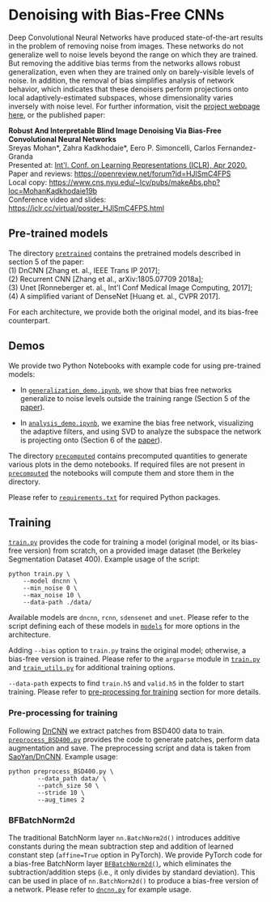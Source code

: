 # Denoising with Bias-Free CNNs

Deep Convolutional Neural Networks have produced state-of-the-art results in the problem of removing noise from images.
These networks do not generalize well to noise levels beyond the range on which they are trained. But removing the additive bias terms from the networks allows robust generalization, even when they are trained only on barely-visible levels of noise.  In addition, the removal of bias simplifies analysis of network behavior, which indicates that these denoisers perform projections onto local adaptively-estimated subspaces, whose dimensionality varies inversely with noise level.  For further information, visit the [project webpage here](https://labforcomputationalvision.github.io/bias_free_denoising/), or the published paper:

<b>Robust And Interpretable Blind Image Denoising Via Bias-Free Convolutional Neural Networks</b><br>
Sreyas Mohan*, Zahra Kadkhodaie*, Eero P. Simoncelli, Carlos Fernandez-Granda<br>
Presented at: <A HREF="http://iclr.cc">Int'l. Conf. on Learning Representations (ICLR), Apr 2020.</A><br>
Paper and reviews: https://openreview.net/forum?id=HJlSmC4FPS  <br>
Local copy: https://www.cns.nyu.edu/~lcv/pubs/makeAbs.php?loc=MohanKadkhodaie19b <br>
Conference video and slides: https://iclr.cc/virtual/poster_HJlSmC4FPS.html 

## Pre-trained models

The directory [`pretrained`](pretrained) contains the pretrained models described in section 5 of the paper:
<br>(1) DnCNN [Zhang et. al., IEEE Trans IP 2017];
<br>(2) Recurrent CNN [Zhang et al., arXiv:1805.07709 2018a];
<br>(3) Unet [Ronneberger et. al., Int'l Conf Medical Image Computing, 2017];
<br>(4) A simplified variant of DenseNet [Huang et. al., CVPR 2017].<br>

For each architecture, we provide both the original model, and its bias-free counterpart. 

## Demos

We provide two Python Notebooks with example code for using pre-trained models:

* In [`generalization_demo.ipynb`](generalization_demo.ipynb), we show that bias free networks generalize to noise levels outside the training range (Section 5 of the [paper](https://arxiv.org/pdf/1906.05478.pdf)).

* In [`analysis_demo.ipynb`](analysis_demo.ipynb), we examine the bias free network, visualizing the adaptive filters, and using SVD to analyze   the subspace the network is projecting onto (Section 6 of the [paper](https://arxiv.org/pdf/1906.05478.pdf)). 

The directory [`precomputed`](precomputed) contains precomputed quantities to generate various plots in the demo notebooks. If required files are not present in [`precomputed`](precomputed) the notebooks will compute them and store them in the directory. 

Please refer to [`requirements.txt`](requirements.txt) for required Python packages.

## Training

[`train.py`](train.py) provides the code for training a model (original model, or its bias-free version) from scratch, on a provided image dataset (the Berkeley Segmentation Dataset 400).
Example usage of the script:

```shell
python train.py \
	--model dncnn \
	--min_noise 0 \
	--max_noise 10 \
	--data-path ./data/
```

Available models are `dncnn`, `rcnn`, `sdensenet` and `unet`. Please refer to the script defining each of these models in [`models`](models) for more options in the architecture. 

Adding `--bias` option to `train.py` trains the original model; otherwise, a bias-free version is trained.  Please refer to the `argparse` module in [`train.py`](allcode/train.py) and [`train_utils.py`](utils/train_utils.py) for additional training options. 

`--data-path` expects to find `train.h5` and `valid.h5` in the folder to start training. Please refer to [pre-processing for training](#pre-processing-for-training) section for more details.

### Pre-processing for training

Following [DnCNN](https://arxiv.org/abs/1608.03981) we extract patches from BSD400 data to train. 
 [`preprocess_BSD400.py`](`allcode/scripts/preprocess_BSD400.py`) provides the code to generate patches, perform data augmentation and save. The preprocessing script and data is taken from [SaoYan/DnCNN](https://github.com/SaoYan/DnCNN-PyTorch). Example usage:

```shell
python preprocess_BSD400.py \
		--data_path data/ \
		--patch_size 50 \
		--stride 10 \
		--aug_times 2
```

### BFBatchNorm2d

The traditional BatchNorm layer `nn.BatchNorm2d()` introduces additive constants during the mean subtraction step and addition of learned constant step (`affine=True` option in PyTorch). We provide PyTorch code for a bias-free BatchNorm layer [`BFBatchNorm2d()`](models/BFBatchNorm2d.py), which eliminates the subtraction/addition steps (i.e., it only divides by standard deviation).  This
  can be used in place of `nn.BatchNorm2d()` to produce a bias-free version of a network. Please refer to [`dncnn.py`](models/dncnn.py) for example usage.
